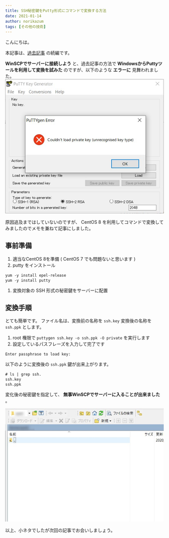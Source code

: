 ```yaml
---
title: SSH秘密鍵をPutty形式にコマンドで変換する方法
date: 2021-01-14
author: norikazum
tags: [その他の技術]
---
```


こんにちは。

本記事は、[過去記事](/convert-ssh-secret-key-from-rsa-to-putty/) の続編です。

**WinSCPでサーバーに接続しよう** と、過去記事の方法で **WindowsからPuttyツールを利用して変換を試みた** のですが、以下のような **エラーに** 見舞われました。
![](images/how-to-convert-ssh-private-key-to-putty-format-with-command-1.jpg)

原因追及まではしていないのですが、 CentOS 8 を利用してコマンドで変換してみましたのでメモを兼ねて記事にしました。

## 事前準備

1. 適当なCentOS 8を準備 ( CentOS 7 でも問題ないと思います )
1. putty をインストール
```
yum -y install epel-release
yum -y install putty
```
1. 変換対象の SSH 形式の秘密鍵をサーバーに配置

## 変換手順

とても簡単です。
ファイル名は、変換前の名称を `ssh.key` 変換後の名称を `ssh.ppk` とします。

1. root 権限で `puttygen ssh.key -o ssh.ppk -O private` を実行します
1. 設定しているパスフレーズを入力して完了です

```
Enter passphrase to load key: 
```

以下のように変換後の `ssh.ppk` 鍵が出来上がります。

```
# ls | grep ssh.
ssh.key
ssh.ppk
```

変化後の秘密鍵を指定して、 **無事WinSCPでサーバーに入ることが出来ました** 。

![](images/how-to-convert-ssh-private-key-to-putty-format-with-command-2.jpg)

以上、小ネタでしたが次回の記事でお会いしましょう。